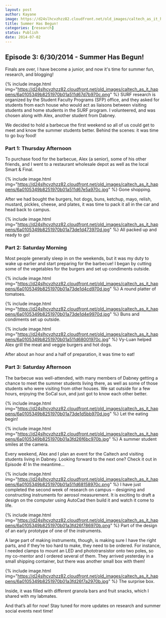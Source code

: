 ```yaml
---
layout: post
author: Kayane
image: https://d24slhcvzhzz82.cloudfront.net/old_images/caltech_as_it_happens/6a0105349b8251970b01a3fd26f35e970b.png
title: Summer Has Begun! 
categories: [research]
status: Publish
date: 2014-07-02
---
```



## Episode 3: 6/30/2014 - Summer Has Begun!

Finals are over, I have become a junior, and now it's time for summer fun, research, and blogging!

{% include image.html img="https://d24slhcvzhzz82.cloudfront.net/old_images/caltech_as_it_happens/6a0105349b8251970b01a511d67d7b970c.png" %}
SURF research is organized by the Student Faculty Programs (SFP) office, and they asked for students from each house who would act as liaisons between visiting students and home students in the SURF program. I volunteered, and was chosen along with Alex, another student from Dabney.

We decided to hold a barbecue the first weekend so all of us could get to meet and know the summer students better. Behind the scenes: it was time to go buy food!


### Part 1: Thursday Afternoon

To purchase food for the barbecue, Alex (a senior), some of his other friends, and I went to a restaurant wholesale depot as well as the local Smart &amp; Final.


{% include image.html img="https://d24slhcvzhzz82.cloudfront.net/old_images/caltech_as_it_happens/6a0105349b8251970b01a511d67e5a970c.jpg" %}
Gone shopping.

After we had bought the burgers, hot dogs, buns, ketchup, mayo, relish, mustard, pickles, cheese, and plates, it was time to pack it all in the car and head back to campus.


{% include image.html img="https://d24slhcvzhzz82.cloudfront.net/old_images/caltech_as_it_happens/6a0105349b8251970b01a73de1d473970d.jpg" %}
All packed up and ready to go!

### Part 2: Saturday Morning

Most people generally sleep in on the weekends, but it was my duty to wake up earlier and start preparing for the barbecue! I began by cutting some of the vegetables for the burgers and set up condiments outside.


{% include image.html img="https://d24slhcvzhzz82.cloudfront.net/old_images/caltech_as_it_happens/6a0105349b8251970b01a73de1d4cd970d.jpg" %}
A round platter of tomatoes.


{% include image.html img="https://d24slhcvzhzz82.cloudfront.net/old_images/caltech_as_it_happens/6a0105349b8251970b01a73de1d4e9970d.jpg" %}
Buns and condiments set up outside.


{% include image.html img="https://d24slhcvzhzz82.cloudfront.net/old_images/caltech_as_it_happens/6a0105349b8251970b01a511d68001970c.jpg" %}
Vy-Luan helped Alex grill the meat and veggie burgers and hot dogs.

After about an hour and a half of preparation, it was time to eat!

### Part 3: Saturday Afternoon

The barbecue was well-attended, with many members of Dabney getting a chance to meet the summer students living there, as well as some of those students who were visiting from other houses. We sat outside for a few hours, enjoying the SoCal sun, and just got to know each other better.


{% include image.html img="https://d24slhcvzhzz82.cloudfront.net/old_images/caltech_as_it_happens/6a0105349b8251970b01a73de1d5bb970d.jpg" %}
Let the eating begin!

{% include image.html img="https://d24slhcvzhzz82.cloudfront.net/old_images/caltech_as_it_happens/6a0105349b8251970b01a3fd26f6bc970b.jpg" %}
A summer student smiles at the camera.

Every weekend, Alex and I plan an event for the Caltech and visiting students living in Dabney. Looking forward to the next one? Check it out in Episode 4! In the meantime...


{% include image.html img="https://d24slhcvzhzz82.cloudfront.net/old_images/caltech_as_it_happens/6a0105349b8251970b01a511d68158970c.png" %}
I have just completed the second week of research on campus – designing and constructing instruments for aerosol measurement. It is exciting to draft a design on the computer using AutoCad then build it and watch it come to life.


{% include image.html img="https://d24slhcvzhzz82.cloudfront.net/old_images/caltech_as_it_happens/6a0105349b8251970b01a3fd26f786970b.png" %}
Part of the design of an early prototype of one of the instruments.

A large part of making instruments, though, is making sure I have the right parts, and if they’re too hard to make, they need to be ordered. For instance, I needed clamps to mount an LED and phototransistor onto two poles, so my co-mentor and I ordered several of them. They arrived yesterday in a small shipping container, but there was another small box with them!

{% include image.html img="https://d24slhcvzhzz82.cloudfront.net/old_images/caltech_as_it_happens/6a0105349b8251970b01a3fd26f7a2970b.jpg" %}
The surprise box.

Inside, it was filled with different granola bars and fruit snacks, which I shared with my labmates.

And that’s all for now! Stay tuned for more updates on research and summer social events next time!

